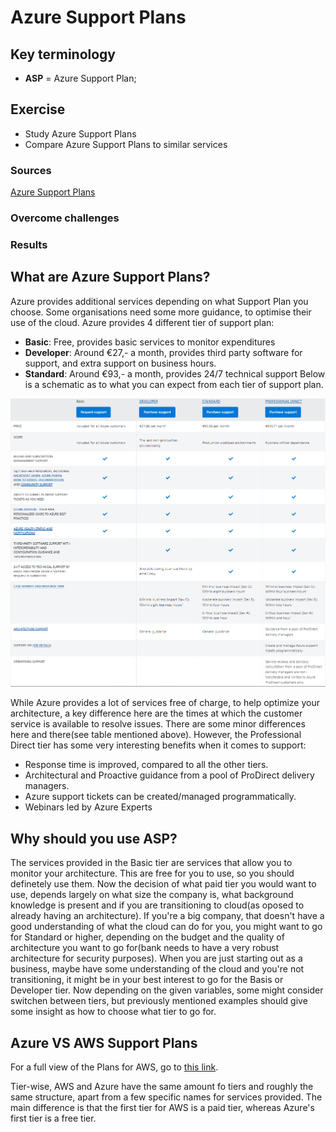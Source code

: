 # Azure Support Plans


## Key terminology
- **ASP** = Azure Support Plan; 

## Exercise
- Study Azure Support Plans
- Compare Azure Support Plans to similar services

### Sources
[Azure Support Plans](https://azure.microsoft.com/en-us/support/plans/)



### Overcome challenges


### Results

## **What are Azure Support Plans?**
Azure provides additional services depending on what Support Plan you choose. Some organisations need some more guidance, to optimise their use of the cloud. Azure provides 4 different tier of support plan:
- **Basic**: Free, provides basic services to monitor expenditures
- **Developer**: Around €27,- a month, provides third party software for support, and extra support on business hours.
- **Standard**: Around €93,- a month, provides 24/7 technical support
Below is a schematic as to what you can expect from each tier of support plan.

![](../00_includes/05_Azure/Azure%20Support%20Plans/SS_Tiers.png)

While Azure provides a lot of services free of charge, to help optimize your architecture, a key difference here are the times at which the customer service is available to resolve issues. There are some minor differences here and there(see table mentioned above). However, the Professional Direct tier has some very interesting benefits when it comes to support:

- Response time is improved, compared to all the other tiers.
- Architectural and Proactive guidance from a pool of ProDirect delivery managers.
- Azure support tickets can be created/managed programmatically.
- Webinars led by Azure Experts

## **Why should you use ASP?**
The services provided in the Basic tier are services that allow you to monitor your architecture. This are free for you to use, so you should definetely use them. Now the decision of what paid tier you would want to use, depends largely on what size the company is, what background knowledge is present and if you are transitioning to cloud(as oposed to already having an architecture). If you're a big company, that doesn't have a good understanding of what the cloud can do for you, you might want to go for Standard or higher, depending on the budget and the quality of architecture you want to go for(bank needs to have a very robust architecture for security purposes). When you are just starting out as a business, maybe have some understanding of the cloud and you're not transitioning, it might be in your best interest to go for the Basis or Developer tier. Now depending on the given variables, some might consider switchen between tiers, but previously mentioned examples should give some insight as how to choose what tier to go for.

## **Azure VS AWS Support Plans**
For a full view of the Plans for AWS, go to [this link](https://aws.amazon.com/premiumsupport/plans/).

Tier-wise, AWS and Azure have the same amount fo tiers and roughly the same structure, apart from a few specific names for services provided. The main difference is that the first tier for AWS is a paid tier, whereas Azure's first tier is a free tier.